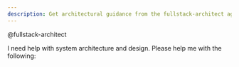 ```yaml
---
description: Get architectural guidance from the fullstack-architect agent
---
```


@fullstack-architect

I need help with system architecture and design. Please help me with the following:

